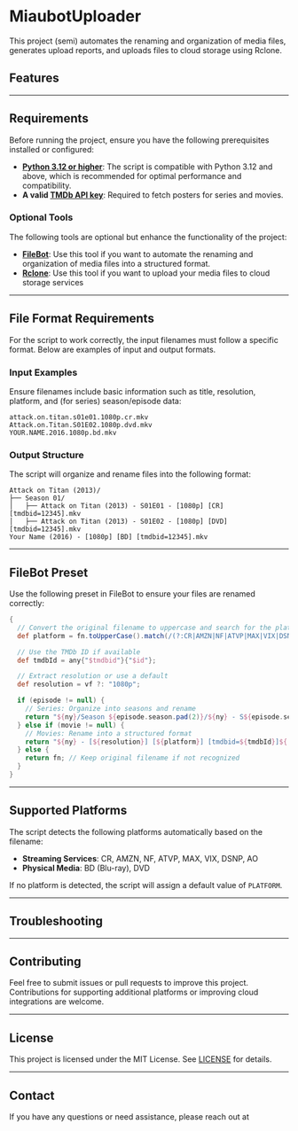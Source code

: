 # MiaubotUploader

This project (semi) automates the renaming and organization of media files, generates upload reports, and uploads files to cloud storage using Rclone. 

## Features
---

## Requirements

Before running the project, ensure you have the following prerequisites installed or configured:

- **[Python 3.12 or higher](https://www.python.org/)**: The script is compatible with Python 3.12 and above, which is recommended for optimal performance and compatibility.
- **A valid [TMDb API key](https://www.themoviedb.org/settings/api)**: Required to fetch posters for series and movies.

### Optional Tools
The following tools are optional but enhance the functionality of the project:

- **[FileBot](https://www.filebot.net/)**: Use this tool if you want to automate the renaming and organization of media files into a structured format.
- **[Rclone](https://rclone.org/)**: Use this tool if you want to upload your media files to cloud storage services

---

## File Format Requirements

For the script to work correctly, the input filenames must follow a specific format. Below are examples of input and output formats.

### Input Examples
Ensure filenames include basic information such as title, resolution, platform, and (for series) season/episode data:

```plaintext
attack.on.titan.s01e01.1080p.cr.mkv
Attack.on.Titan.S01E02.1080p.dvd.mkv
YOUR.NAME.2016.1080p.bd.mkv
```

### Output Structure
The script will organize and rename files into the following format:

```plaintext
Attack on Titan (2013)/
├── Season 01/
│   ├── Attack on Titan (2013) - S01E01 - [1080p] [CR] [tmdbid=12345].mkv
│   ├── Attack on Titan (2013) - S01E02 - [1080p] [DVD] [tmdbid=12345].mkv
Your Name (2016) - [1080p] [BD] [tmdbid=12345].mkv
```

---

## FileBot Preset

Use the following preset in FileBot to ensure your files are renamed correctly:

```groovy
{
  // Convert the original filename to uppercase and search for the platform
  def platform = fn.toUpperCase().match(/(?:CR|AMZN|NF|ATVP|MAX|VIX|DSNP|AO|BD|DVD)/) ?: "PLATFORM";

  // Use the TMDb ID if available
  def tmdbId = any{"$tmdbid"}{"$id"};

  // Extract resolution or use a default
  def resolution = vf ?: "1080p";

  if (episode != null) {
    // Series: Organize into seasons and rename
    return "${ny}/Season ${episode.season.pad(2)}/${ny} - S${episode.season.pad(2)}E${episode.episode.pad(2)} - [${resolution}] [${platform}] [tmdbid=${tmdbId}]${'.'+ext}";
  } else if (movie != null) {
    // Movies: Rename into a structured format
    return "${ny} - [${resolution}] [${platform}] [tmdbid=${tmdbId}]${'.'+ext}";
  } else {
    return fn; // Keep original filename if not recognized
  }
}
```

---

## Supported Platforms

The script detects the following platforms automatically based on the filename:

- **Streaming Services**: CR, AMZN, NF, ATVP, MAX, VIX, DSNP, AO
- **Physical Media**: BD (Blu-ray), DVD

If no platform is detected, the script will assign a default value of `PLATFORM`.


---
## Troubleshooting
---

## Contributing

Feel free to submit issues or pull requests to improve this project. Contributions for supporting additional platforms or improving cloud integrations are welcome.

---

## License

This project is licensed under the MIT License. See [LICENSE](./LICENSE) for details.

---

## Contact

If you have any questions or need assistance, please reach out at 

